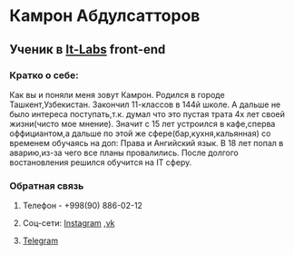 # Камрон Абдулсатторов

## Ученик в [It-Labs](https://instagram.com/itlabs.uz) front-end

### Кратко о себе:

Как вы и поняли меня зовут Камрон. Родился в городе Ташкент,Узбекистан. Закончил 11-классов в 144й школе. А дальше не было интереса поступать,т.к. думал что это пустая трата 4х лет своей жизни(чисто мое мнение). Значит с 15 лет устроился в кафе,сперва оффициантом,а дальше по этой же сфере(бар,кухня,кальянная) со временем обучаясь на доп: Права и Ангийский язык. В 18 лет попал в аварию,из-за чего все планы провалились. После долгого востановления решился обучится на IT сферу.


### Обратная связь 
 
1. Телефон - +998(90) 886-02-12
 
2. Соц-сети: [Instagram](https://www.instagram.com/kamron_sw) ,[vk](http://vk.com/kamron_sw)
 
3. [Telegram](https://www.t.me/tvoyumatb3)